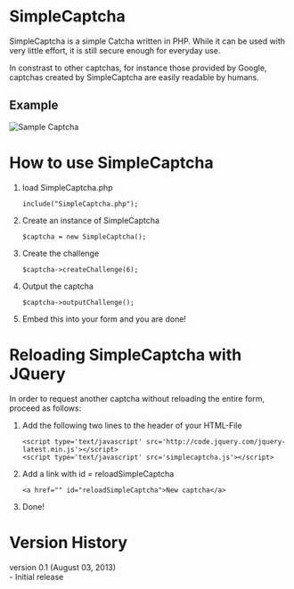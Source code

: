 SimpleCaptcha
=============

SimpleCaptcha is a simple Catcha written in PHP. 
While it can be used with very little effort, it is 
still secure enough for everyday use.

In constrast to other captchas, for instance those provided by Google, 
captchas created by SimpleCaptcha are easily readable by 
humans. 

## Example
![Sample Captcha](https://raw.github.com/foobar-design/SimpleCaptcha/master/img/sample.png "Sample Captcha")


How to use SimpleCaptcha
========================
1. load SimpleCaptcha.php
   ```
   include("SimpleCaptcha.php");
   ```

2. Create an instance of SimpleCaptcha<br/>
   ```
   $captcha = new SimpleCaptcha();  
   ```

3. Create the challenge<br/>
   ```
   $captcha->createChallenge(6);
   ```

4. Output the captcha<br/>
   ```
   $captcha->outputChallenge();
   ```

5. Embed this into your form and you are done!



Reloading SimpleCaptcha with JQuery
===================================
In order to request another captcha without 
reloading the entire form, proceed as follows:

1. Add the following two lines to the header of your HTML-File<br/>
   ```
   <script type='text/javascript' src='http://code.jquery.com/jquery-latest.min.js'></script>
   <script type='text/javascript' src='simplecaptcha.js'></script>    
   ```

2. Add a link with id = reloadSimpleCaptcha<br/>
   ```
   <a href="" id="reloadSimpleCaptcha">New captcha</a>
   ```

3. Done!


Version History
===============
version 0.1 (August 03, 2013)<br/>
    - Initial release
